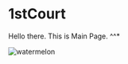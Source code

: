 
# 1stCourt

Hello there. This is Main Page.
^^*

![watermelon](http://www.jlcxwb.com.cn/society/img/attachement/jpg/site3/20140707/90fba600ab991524a69e07.jpg)
